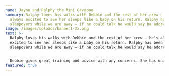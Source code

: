 ```yaml
---
name: Jayne and Ralphy the Mini Cavapoo
summary: Ralphy loves his walks with Debbie and the rest of her crew – he’s
  always excited to see her sleeps like a baby on his return. Ralphy has been on
  sleepovers while we are away – if he could talk he would say he adores her!
image: /images/uploads/banner1-2x.png
text: >-
  Ralphy loves his walks with Debbie and the rest of her crew – he’s always
  excited to see her sleeps like a baby on his return. Ralphy has been on
  sleepovers while we are away – if he could talk he would say he adores her!


  Debbie gives great training and advice with any concerns. She has undoubtedly helped turn him into a delightful well behaved young dog. Would give a 5* rating every time for her services, kindness and consideration.
featured: true
---
```

